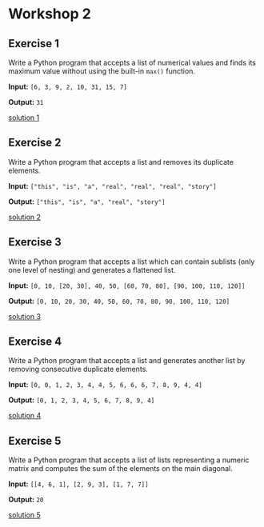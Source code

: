 # Workshop 2

## Exercise 1

Write a Python program that accepts a list of numerical values and finds its maximum value without using the built-in `max()` function.

**Input:** `[6, 3, 9, 2, 10, 31, 15, 7]`

**Output:** `31`

[solution 1](ex1.py)

## Exercise 2

Write a Python program that accepts a list and removes its duplicate elements.

**Input:** `["this", "is", "a", "real", "real", "real", "story"]`

**Output:** `["this", "is", "a", "real", "story"]`

[solution 2](ex2.py)

## Exercise 3

Write a Python program that accepts a list which can contain sublists (only one level of nesting) and generates a flattened list.

**Input:** `[0, 10, [20, 30], 40, 50, [60, 70, 80], [90, 100, 110, 120]]`

**Output:** `[0, 10, 20, 30, 40, 50, 60, 70, 80, 90, 100, 110, 120]`

[solution 3](ex3.py)

## Exercise 4

Write a Python program that accepts a list and generates another list by removing consecutive duplicate elements.

**Input:** `[0, 0, 1, 2, 3, 4, 4, 5, 6, 6, 6, 7, 8, 9, 4, 4]`

**Output:** `[0, 1, 2, 3, 4, 5, 6, 7, 8, 9, 4]`

[solution 4](ex4.py)

## Exercise 5

Write a Python program that accepts a list of lists representing a numeric matrix and computes the sum of the elements on the main diagonal.

**Input:** `[[4, 6, 1], [2, 9, 3], [1, 7, 7]]`

**Output:** `20`

[solution 5](ex5.py)
